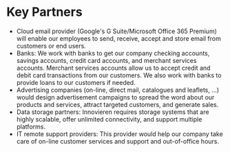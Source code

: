 # Key Partners
- Cloud email provider (Google's G Suite/Microsoft Office 365 Premium) will enable our employees to send, receive, accept and store email from customers or end users.
- Banks: We work with banks to get our company checking accounts, savings accounts, credit card accounts, and merchant services accounts. Merchant services accounts allow us to accept credit and debit card transactions from our customers. We also work with banks to provide loans to our customers if needed.
- Advertising companies (on-line, direct mail, catalogues and leaflets, ...) would design advertisement campaigns to spread the word about our products and services, attract targeted customers, and generate sales.
- Data storage partners: Innovieren requires storage systems that are highly scalable, offer unlimited connectivity, and support multiple platforms.
- IT remote support providers: This provider would help our company take care of on-line customer services and support and out-of-office hours.
